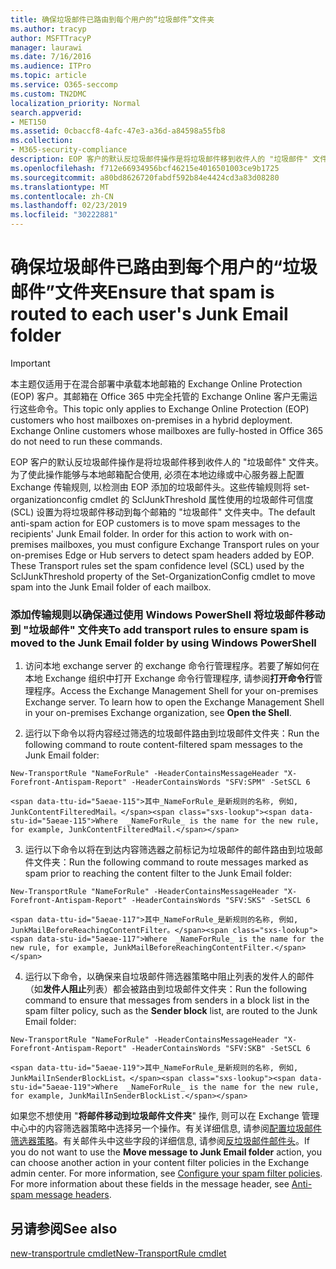 ```yaml
---
title: 确保垃圾邮件已路由到每个用户的“垃圾邮件”文件夹
ms.author: tracyp
author: MSFTTracyP
manager: laurawi
ms.date: 7/16/2016
ms.audience: ITPro
ms.topic: article
ms.service: O365-seccomp
ms.custom: TN2DMC
localization_priority: Normal
search.appverid:
- MET150
ms.assetid: 0cbaccf8-4afc-47e3-a36d-a84598a55fb8
ms.collection:
- M365-security-compliance
description: EOP 客户的默认反垃圾邮件操作是将垃圾邮件移到收件人的 "垃圾邮件" 文件夹。为了使此操作能够与本地邮箱配合使用, 必须在本地边缘或中心服务器上配置 Exchange 传输规则, 以检测由 EOP 添加的垃圾邮件头。这些传输规则将 set-organizationconfig cmdlet 的 SclJunkThreshold 属性使用的垃圾邮件可信度 (SCL) 设置为将垃圾邮件移动到每个邮箱的 "垃圾邮件" 文件夹中。
ms.openlocfilehash: f712e66934956bcf46215e4016501003ce9b1725
ms.sourcegitcommit: a80bd8626720fabdf592b84e4424cd3a83d08280
ms.translationtype: MT
ms.contentlocale: zh-CN
ms.lasthandoff: 02/23/2019
ms.locfileid: "30222881"
---
```

# <a name="ensure-that-spam-is-routed-to-each-users-junk-email-folder"></a><span data-ttu-id="5aeae-105">确保垃圾邮件已路由到每个用户的“垃圾邮件”文件夹</span><span class="sxs-lookup"><span data-stu-id="5aeae-105">Ensure that spam is routed to each user's Junk Email folder</span></span>

> [!IMPORTANT]
> <span data-ttu-id="5aeae-p102">本主题仅适用于在混合部署中承载本地邮箱的 Exchange Online Protection (EOP) 客户。其邮箱在 Office 365 中完全托管的 Exchange Online 客户无需运行这些命令。</span><span class="sxs-lookup"><span data-stu-id="5aeae-p102">This topic only applies to Exchange Online Protection (EOP) customers who host mailboxes on-premises in a hybrid deployment. Exchange Online customers whose mailboxes are fully-hosted in Office 365 do not need to run these commands.</span></span> 
  
<span data-ttu-id="5aeae-p103">EOP 客户的默认反垃圾邮件操作是将垃圾邮件移到收件人的 "垃圾邮件" 文件夹。为了使此操作能够与本地邮箱配合使用, 必须在本地边缘或中心服务器上配置 Exchange 传输规则, 以检测由 EOP 添加的垃圾邮件头。这些传输规则将 set-organizationconfig cmdlet 的 SclJunkThreshold 属性使用的垃圾邮件可信度 (SCL) 设置为将垃圾邮件移动到每个邮箱的 "垃圾邮件" 文件夹中。</span><span class="sxs-lookup"><span data-stu-id="5aeae-p103">The default anti-spam action for EOP customers is to move spam messages to the recipients' Junk Email folder. In order for this action to work with on-premises mailboxes, you must configure Exchange Transport rules on your on-premises Edge or Hub servers to detect spam headers added by EOP. These Transport rules set the spam confidence level (SCL) used by the SclJunkThreshold property of the Set-OrganizationConfig cmdlet to move spam into the Junk Email folder of each mailbox.</span></span> 
  
### <a name="to-add-transport-rules-to-ensure-spam-is-moved-to-the-junk-email-folder-by-using-windows-powershell"></a><span data-ttu-id="5aeae-111">添加传输规则以确保通过使用 Windows PowerShell 将垃圾邮件移动到 "垃圾邮件" 文件夹</span><span class="sxs-lookup"><span data-stu-id="5aeae-111">To add transport rules to ensure spam is moved to the Junk Email folder by using Windows PowerShell</span></span>

1. <span data-ttu-id="5aeae-p104">访问本地 exchange server 的 exchange 命令行管理程序。若要了解如何在本地 Exchange 组织中打开 Exchange 命令行管理程序, 请参阅**打开命令行**管理程序。</span><span class="sxs-lookup"><span data-stu-id="5aeae-p104">Access the Exchange Management Shell for your on-premises Exchange server. To learn how to open the Exchange Management Shell in your on-premises Exchange organization, see **Open the Shell**.</span></span>
    
2. <span data-ttu-id="5aeae-114">运行以下命令以将内容经过筛选的垃圾邮件路由到垃圾邮件文件夹：</span><span class="sxs-lookup"><span data-stu-id="5aeae-114">Run the following command to route content-filtered spam messages to the Junk Email folder:</span></span>
    
  ```
  New-TransportRule "NameForRule" -HeaderContainsMessageHeader "X-Forefront-Antispam-Report" -HeaderContainsWords "SFV:SPM" -SetSCL 6
  ```

    <span data-ttu-id="5aeae-115">其中_NameForRule_是新规则的名称, 例如, JunkContentFilteredMail。</span><span class="sxs-lookup"><span data-stu-id="5aeae-115">Where  _NameForRule_ is the name for the new rule, for example, JunkContentFilteredMail.</span></span> 
    
3. <span data-ttu-id="5aeae-116">运行以下命令以将在到达内容筛选器之前标记为垃圾邮件的邮件路由到垃圾邮件文件夹：</span><span class="sxs-lookup"><span data-stu-id="5aeae-116">Run the following command to route messages marked as spam prior to reaching the content filter to the Junk Email folder:</span></span>
    
  ```
  New-TransportRule "NameForRule" -HeaderContainsMessageHeader "X-Forefront-Antispam-Report" -HeaderContainsWords "SFV:SKS" -SetSCL 6
  ```

    <span data-ttu-id="5aeae-117">其中_NameForRule_是新规则的名称, 例如, JunkMailBeforeReachingContentFilter。</span><span class="sxs-lookup"><span data-stu-id="5aeae-117">Where  _NameForRule_ is the name for the new rule, for example, JunkMailBeforeReachingContentFilter.</span></span> 
    
4. <span data-ttu-id="5aeae-118">运行以下命令，以确保来自垃圾邮件筛选器策略中阻止列表的发件人的邮件（如**发件人阻止**列表）都会被路由到垃圾邮件文件夹：</span><span class="sxs-lookup"><span data-stu-id="5aeae-118">Run the following command to ensure that messages from senders in a block list in the spam filter policy, such as the **Sender block** list, are routed to the Junk Email folder:</span></span> 
    
  ```
  New-TransportRule "NameForRule" -HeaderContainsMessageHeader "X-Forefront-Antispam-Report" -HeaderContainsWords "SFV:SKB" -SetSCL 6
  ```

    <span data-ttu-id="5aeae-119">其中_NameForRule_是新规则的名称, 例如, JunkMailInSenderBlockList。</span><span class="sxs-lookup"><span data-stu-id="5aeae-119">Where  _NameForRule_ is the name for the new rule, for example, JunkMailInSenderBlockList.</span></span> 
    
<span data-ttu-id="5aeae-p105">如果您不想使用 "**将邮件移动到垃圾邮件文件夹**" 操作, 则可以在 Exchange 管理中心中的内容筛选器策略中选择另一个操作。有关详细信息, 请参阅[配置垃圾邮件筛选器策略](configure-your-spam-filter-policies.md)。有关邮件头中这些字段的详细信息, 请参阅[反垃圾邮件邮件头](anti-spam-message-headers.md)。</span><span class="sxs-lookup"><span data-stu-id="5aeae-p105">If you do not want to use the **Move message to Junk Email folder** action, you can choose another action in your content filter policies in the Exchange admin center. For more information, see [Configure your spam filter policies](configure-your-spam-filter-policies.md). For more information about these fields in the message header, see [Anti-spam message headers](anti-spam-message-headers.md).</span></span>
  
## <a name="see-also"></a><span data-ttu-id="5aeae-123">另请参阅</span><span class="sxs-lookup"><span data-stu-id="5aeae-123">See also</span></span>

[<span data-ttu-id="5aeae-124">new-transportrule cmdlet</span><span class="sxs-lookup"><span data-stu-id="5aeae-124">New-TransportRule cmdlet</span></span>](https://technet.microsoft.com/library/bb125138%28v=exchg.160%29.aspx)

